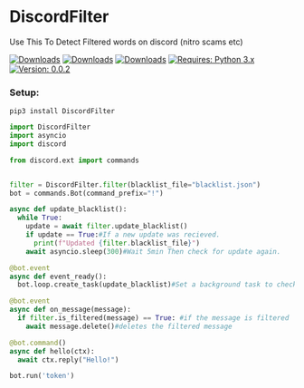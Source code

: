 # DiscordFilter
Use This To Detect Filtered words on discord (nitro scams etc)

[![Downloads](https://pepy.tech/badge/DiscordFilter)](https://pepy.tech/project/DiscordFilter)
[![Downloads](https://pepy.tech/badge/DiscordFilter/week)](https://pepy.tech/project/DiscordFilter)
[![Downloads](https://pepy.tech/badge/DiscordFilter/month)](https://pepy.tech/project/DiscordFilter)
[![Requires: Python 3.x](https://img.shields.io/pypi/pyversions/DiscordFilter.svg)](https://pypi.org/project/DiscordFilter/)
[![Version: 0.0.2](https://img.shields.io/pypi/v/DiscordFilter.svg)](https://pypi.org/project/DiscordFilter/)

### Setup:
``pip3 install DiscordFilter``


```python
import DiscordFilter
import asyncio
import discord

from discord.ext import commands


filter = DiscordFilter.filter(blacklist_file="blacklist.json")
bot = commands.Bot(command_prefix="!")

async def update_blacklist():
  while True:
    update = await filter.update_blacklist()
    if update == True:#If a new update was recieved.
      print(f"Updated {filter.blacklist_file}")
    await asyncio.sleep(300)#Wait 5min Then check for update again.

@bot.event
async def event_ready():
  bot.loop.create_task(update_blacklist)#Set a background task to check for updates every 5min.

@bot.event
async def on_message(message):
  if filter.is_filtered(message) == True: #if the message is filtered
    await message.delete()#deletes the filtered message

@bot.command()
async def hello(ctx):
  await ctx.reply("Hello!")

bot.run('token')
```
